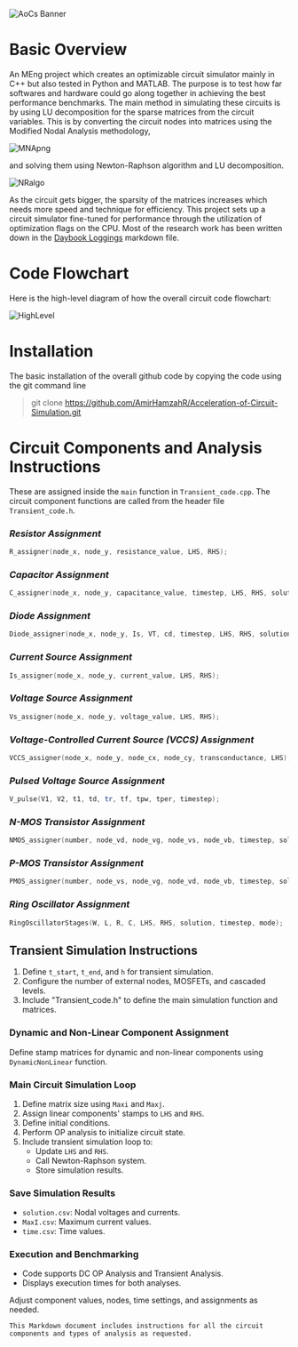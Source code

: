 ![AoCs Banner](circuit_test/pics/Banner.png)

# Basic Overview
An MEng project which creates an optimizable circuit simulator mainly in C++ but also tested in Python and MATLAB. The purpose is to test how far softwares and hardware could go along together in achieving the best performance benchmarks. The main method in simulating these circuits is by using LU decomposition for the sparse matrices from the circuit variables. This is by converting the circuit nodes into matrices using the Modified Nodal Analysis methodology,

![MNApng](circuit_test/pics/MNA.png)

and solving them using Newton-Raphson algorithm and LU decomposition. 

![NRalgo](circuit_test/pics/NRalgo.png)

As the circuit gets bigger, the sparsity of the matrices increases which needs more speed and technique for efficiency. This project sets up a circuit simulator fine-tuned for performance through the utilization of optimization flags on the CPU. Most of the research work has been written down in the [Daybook Loggings](Daybook-loggings.md) markdown file.

# Code Flowchart

Here is the high-level diagram of how the overall circuit code flowchart:

![HighLevel](circuit_test/pics/HighLevel.png)

# Installation

The basic installation of the overall github code by copying the code using the git command line

> git clone https://github.com/AmirHamzahR/Acceleration-of-Circuit-Simulation.git

# Circuit Components and Analysis Instructions

These are assigned inside the `main` function in `Transient_code.cpp`. The circuit component functions are called from the header file `Transient_code.h`.

### _Resistor Assignment_
```cpp
R_assigner(node_x, node_y, resistance_value, LHS, RHS);
```
### _Capacitor Assignment_
```cpp
C_assigner(node_x, node_y, capacitance_value, timestep, LHS, RHS, solution, mode);
```

### _Diode Assignment_
```cpp
Diode_assigner(node_x, node_y, Is, VT, cd, timestep, LHS, RHS, solution, mode);
```

### _Current Source Assignment_
```cpp
Is_assigner(node_x, node_y, current_value, LHS, RHS);
```

### _Voltage Source Assignment_
```cpp
Vs_assigner(node_x, node_y, voltage_value, LHS, RHS);
```

### _Voltage-Controlled Current Source (VCCS) Assignment_
```cpp
VCCS_assigner(node_x, node_y, node_cx, node_cy, transconductance, LHS);
```

### _Pulsed Voltage Source Assignment_
```cpp
V_pulse(V1, V2, t1, td, tr, tf, tpw, tper, timestep);
```

### _N-MOS Transistor Assignment_
```cpp
NMOS_assigner(number, node_vd, node_vg, node_vs, node_vb, timestep, solution, LHS, RHS, mode);
```

### _P-MOS Transistor Assignment_
```cpp
PMOS_assigner(number, node_vs, node_vg, node_vd, node_vb, timestep, solution, LHS, RHS, mode);
```

### _Ring Oscillator Assignment_
```cpp
RingOscillatorStages(W, L, R, C, LHS, RHS, solution, timestep, mode);
```

## Transient Simulation Instructions

1. Define `t_start`, `t_end`, and `h` for transient simulation.
2. Configure the number of external nodes, MOSFETs, and cascaded levels.
3. Include "Transient_code.h" to define the main simulation function and matrices.

### Dynamic and Non-Linear Component Assignment
Define stamp matrices for dynamic and non-linear components using `DynamicNonLinear` function.

### Main Circuit Simulation Loop
1. Define matrix size using `Maxi` and `Maxj`.
2. Assign linear components' stamps to `LHS` and `RHS`.
3. Define initial conditions.
4. Perform OP analysis to initialize circuit state.
5. Include transient simulation loop to:
   - Update `LHS` and `RHS`.
   - Call Newton-Raphson system.
   - Store simulation results.

### Save Simulation Results
- `solution.csv`: Nodal voltages and currents.
- `MaxI.csv`: Maximum current values.
- `time.csv`: Time values.

### Execution and Benchmarking
- Code supports DC OP Analysis and Transient Analysis.
- Displays execution times for both analyses.

Adjust component values, nodes, time settings, and assignments as needed.
```
This Markdown document includes instructions for all the circuit components and types of analysis as requested.
```

